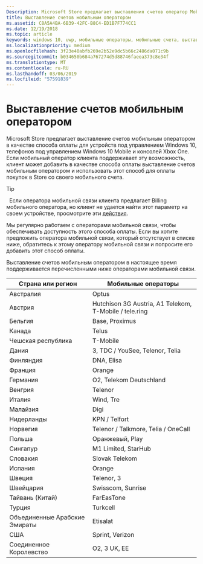 ```yaml
---
Description: Microsoft Store предлагает выставления счетов оператор Mobile в качестве метода оплаты для мобильных операторов, которые поддерживают эту возможность.
title: Выставление счетов мобильным оператором
ms.assetid: C8A5A4BA-6B39-42FC-B8C4-ED1B7F774CC1
ms.date: 12/19/2018
ms.topic: article
keywords: windows 10, uwp, мобильные операторы, мобильные счета, выставление счетов мобильным оператором
ms.localizationpriority: medium
ms.openlocfilehash: 3f23e40abfb269e2b52e9dc5b66c2486da071c9b
ms.sourcegitcommit: b034650b684a767274d5d88746faeea373c8e34f
ms.translationtype: MT
ms.contentlocale: ru-RU
ms.lasthandoff: 03/06/2019
ms.locfileid: "57591839"
---
```

# <a name="mobile-operator-billing"></a>Выставление счетов мобильным оператором


Microsoft Store предлагает выставление счетов мобильным оператором в качестве способа оплаты для устройств под управлением Windows 10, телефонов под управлением Windows 10 Mobile и консолей Xbox One. Если мобильный оператор клиента поддерживает эту возможность, клиент может добавить в качестве способа оплаты выставление счетов мобильным оператором и использовать этот способ для оплаты покупок в Store со своего мобильного счета.

> [!TIP]
>  Если оператора мобильной связи клиента предлагает Billing мобильного оператора, но клиент не удается найти этот параметр на своем устройстве, просмотрите эти [действия](https://go.microsoft.com/fwlink/p/?LinkId=523993).

Мы регулярно работаем с операторами мобильной связи, чтобы обеспечивать доступность этого способа оплаты. Если вы хотите предложить оператора мобильной связи, который отсутствует в списке ниже, обратитесь к этому оператору мобильной связи и попросите его добавить этот способ оплаты.

Выставление счетов мобильным оператором в настоящее время поддерживается перечисленными ниже операторами мобильной связи.

| Страна или регион  | Мобильные операторы                 |
|-----------------|----------------------------------|
| Австралия       | Optus                            |
| Австрия         | Hutchison 3G Austria, A1 Telekom, T-Mobile / tele.ring  |
| Бельгия         | Base, Proximus                   |
| Канада          | Telus                            |
| Чешская республика  | T-Mobile                         |
| Дания         | 3, TDC / YouSee, Telenor, Telia  |
| Финляндия         | DNA, Elisa                       |
| Франция          | Orange                           |
| Германия         | O2, Telekom Deutschland          |
| Венгрия         | Telenor                          |
| Италия           | Wind, Tre                        |
| Малайзия        | Digi                             |
| Нидерланды     | KPN / Telfort                    |
| Норвегия          | Telenor / Talkmore, Telia / OneCall   |
| Польша          | Оранжевый, Play                     |
| Сингапур       | M1 Limited, StarHub              |
| Словакия        | Slovak Telekom                   |
| Испания           | Orange                           |
| Швеция          | Telenor, 3                       |
| Швейцария     | Swisscom, Sunrise                |
| Тайвань (Китай)          | FarEasTone                       |
| Турция          | Turkcell                         |
| Объединенные Арабские Эмираты | Etisalat                    |
| США   | Sprint, Verizon                  |
| Соединенное Королевство  | O2, 3 UK, EE                     |

 



 


 

 




